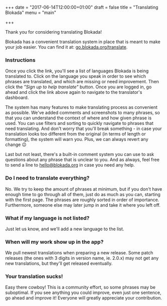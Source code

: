 +++
date = "2017-06-14T12:00:00+01:00"
draft = false
title = "Translating Blokada"
menu = "main"

+++

Thank you for considering translating Blokada!

Blokada has a convenient translation system in place that is meant to make your job easier. You can find it at: [go.blokada.org/translate](http://go.blokada.org/translate).

### Instructions

Once you click the link, you'll see a list of languages Blokada is being translated to. Click on the language you speak in order to see which phrases are translated, and which are missing or need improvement. Then click the _"Sign up to help translate"_ button. Once you are logged in, go ahead and click the link above again to navigate to the translator's dashboard.

The system has many features to make translating process as convenient as possible. We've added comments and screenshots to many phrases, so that you can understand the context of where and how given phrase is used. You can use filters and sorting to quickly navigate to phrases that need translating. And don't worry that you'll break something - in case your translation looks too different from the original (in terms of length or formatting), the system will warn you. Plus, we can always revert any change 😉

Last but not least, there's a built-in comment system you can use to ask questions about any phrase that is unclear to you. And as always, feel free to send a line to [hello@blokada.org](mailto:hello@blokada.org) in case you need any help.

### Do I need to translate everything?

No. We try to keep the amount of phrases at minimum, but if you don't have enough time to go through all of them, just do as much as you can, starting with the first page. The phrases are roughly sorted in order of importance. Furthermore, someone else may later jump in and take it where you left off.

### What if my language is not listed?

Just let us know, and we'll add a new language to the list.

### When will my work show up in the app?

We pull newest translations when preparing a new release. Some patch releases (the ones with 3 digits in version name, ie. 2.0.x) may not get any new translations, but they'll get released eventually.

### Your translation sucks!

Easy there cowboy! This is a community effort, so some phrases may be suboptimal. If you see anything you could improve, even just one sentence, go ahead and improve it! Everyone will greatly appreciate your contribution.
